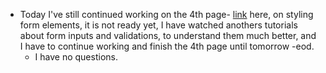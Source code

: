 - Today I've still continued working on the 4th page- [link](https://github.com/CristianMicicoi/practice-page-4.git]) here, on styling form elements, it is not ready yet, I have watched anothers tutorials about form inputs and validations, to understand them much better, and I have to continue working and finish the 4th page until tomorrow -eod.
  - I have no questions.